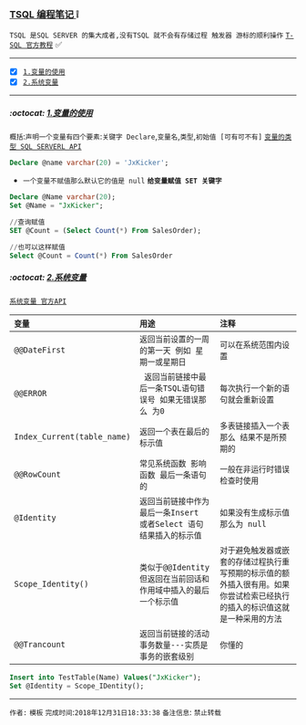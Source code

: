 ### [TSQL 编程笔记 ](#top) :grey_exclamation: <b id="top"></b>
`TSQL 是SQL SERVER 的集大成者,没有TSQL 就不会有存储过程 触发器 游标的顺利操作` [`T-SQL 官方教程`](https://docs.microsoft.com/zh-cn/sql/t-sql/language-reference?view=sql-server-2017) :white_check_mark:

------

- [x] [`1.变量的使用`](#target1)
- [x] [`2.系统变量`](#target2)

------

#####  :octocat: [1.变量的使用](#top) <b id="target1"></b> 
`概括`:`声明一个变量有四个要素`:`关键字 Declare`,`变量名`,`类型`,`初始值 [可有可不有]` [`变量的类型 SQL SERVERL API`](https://docs.microsoft.com/zh-cn/sql/t-sql/data-types/data-types-transact-sql?view=sql-server-2017)
```sql
Declare @name varchar(20) = 'JxKicker';
```
* `一个变量不赋值那么默认它的值是 null`
**`给变量赋值 SET 关键字`**
```sql
Declare @Name varchar(20);
Set @Name = "JxKicker";

//查询赋值
SET @Count = (Select Count(*) From SalesOrder);

//也可以这样赋值
Select @Count = Count(*) From SalesOrder
```
#####  :octocat: [2.系统变量](#top) <b id="target2"></b> 
[`系统变量 官方API`](https://docs.microsoft.com/zh-cn/sql/integration-services/system-variables?view=sql-server-2017)

|`变量`|`用途`|`注释`|
|:-----|:-----|:-----|
|`@@DateFirst`|`返回当前设置的一周的第一天 例如 星期一或星期日`|`可以在系统范围内设置`|
|`@@ERROR`|` 返回当前链接中最后一条TSQL语句错误号 如果无错误那么 为0`|`每次执行一个新的语句就会重新设置`|
|`Index_Current(table_name)`|`返回一个表在最后的标示值`|`多表链接插入一个表那么 结果不是所预期的`|
|`@@RowCount`|`常见系统函数 影响函数 最后一条语句的`|`一般在非运行时错误检查时使用`|
|`@Identity`|`返回当前链接中作为最后一条Insert 或者Select 语句结果插入的标示值`|`如果没有生成标示值 那么为 null`|
|`Scope_Identity()`|`类似于@@Identity 但返回在当前回话和作用域中插入的最后一个标示值`|`对于避免触发器或嵌套的存储过程执行重写预期的标示值的额外插入很有用。如果你尝试检索已经执行的插入的标识值这就是一种采用的方法`|
|`@@Trancount`|`返回当前链接的活动事务数量---实质是事务的嵌套级别`|`你懂的`|

```sql
Insert into TestTable(Name) Values("JxKicker");
Set @Identity = Scope_IDentity();
```




--------------------
`作者:` `模板` 
`完成时间`:`2018年12月31日18:33:38`
`备注信息`: `禁止转载` 

